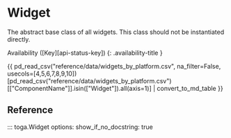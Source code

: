 # Widget

The abstract base class of all widgets. This class should not be instantiated directly.

Availability ([Key][api-status-key])  <!-- rumdl-disable-line MD013 --> {: .availability-title }

{{ pd_read_csv("reference/data/widgets_by_platform.csv", na_filter=False, usecols=[4,5,6,7,8,9,10])[pd_read_csv("reference/data/widgets_by_platform.csv")[["ComponentName"]].isin(["Widget"]).all(axis=1)] | convert_to_md_table }}

## Reference

::: toga.Widget
    options:
        show_if_no_docstring: true

